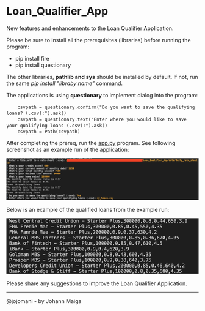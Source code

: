 # Loan_Qualifier_App

New features and enhancements to the Loan Qualifier Application.

Please be sure to install all the prerequisites (libraries) before running the program:

- pip install fire
- pip install questionary

The other libraries, **pathlib and sys** should be installed by default. If not, run the same *pip install "libraby name"* command.

The applications is using **questionary** to implement dialog into the program:

```
    csvpath = questionary.confirm("Do you want to save the qualifying loans? (.csv):").ask()
    csvpath = questionary.text("Enter where you would like to save your qualifying loans (.csv):").ask()
    csvpath = Path(csvpath)
```

After completing the prereq, run the [app.py](app.py) program. See following screenshot as an example run of the application:

![Loan Qualifier App example run](files/program_output.png)

Below is an example of the qualified loans from the example run:

![Examples loans output](files/example_loans.png)

Please share any suggestions to improve the Loan Qualifier Application.

----

@jojomani - by Johann Maiga
